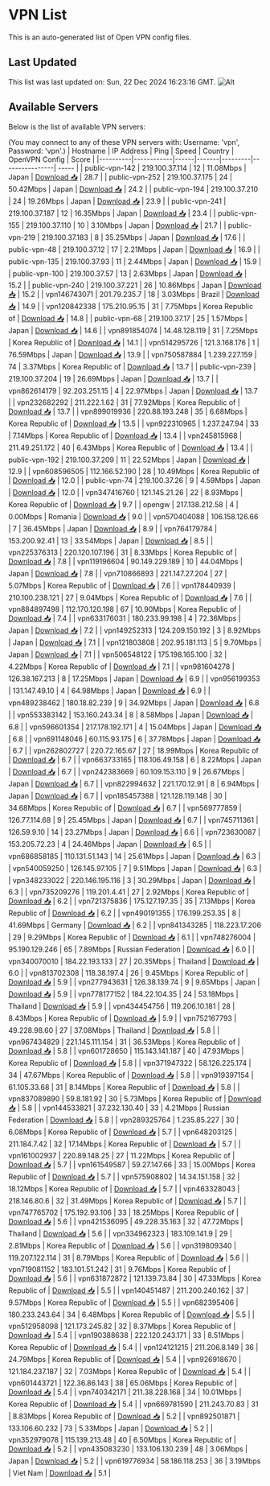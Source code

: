 # VPN List

This is an auto-generated list of Open VPN config files.

## Last Updated

This list was last updated on: Sun, 22 Dec 2024 16:23:16 GMT.
![Alt](https://repobeats.axiom.co/api/embed/186b98318ef1479477931607c1ad7d823f12451f.svg "Repobeats analytics image")

## Available Servers

Below is the list of available VPN servers:

(You may connect to any of these VPN servers with: Username: 'vpn', Password: 'vpn'.)
| Hostname | IP Address | Ping | Speed | Country | OpenVPN Config | Score |
|----------|------------|------|-------|---------|----------------| ----- |
| public-vpn-142 | 219.100.37.114 | 12 | 11.08Mbps | Japan | [Download 📥](./configs/server_0_JP.ovpn) | 28.7 |
| public-vpn-252 | 219.100.37.175 | 24 | 50.42Mbps | Japan | [Download 📥](./configs/server_1_JP.ovpn) | 24.2 |
| public-vpn-194 | 219.100.37.210 | 24 | 19.26Mbps | Japan | [Download 📥](./configs/server_2_JP.ovpn) | 23.9 |
| public-vpn-241 | 219.100.37.187 | 12 | 16.35Mbps | Japan | [Download 📥](./configs/server_3_JP.ovpn) | 23.4 |
| public-vpn-155 | 219.100.37.110 | 10 | 3.10Mbps | Japan | [Download 📥](./configs/server_4_JP.ovpn) | 21.7 |
| public-vpn-219 | 219.100.37.183 | 8 | 35.25Mbps | Japan | [Download 📥](./configs/server_5_JP.ovpn) | 17.6 |
| public-vpn-48 | 219.100.37.12 | 17 | 2.21Mbps | Japan | [Download 📥](./configs/server_6_JP.ovpn) | 16.9 |
| public-vpn-135 | 219.100.37.93 | 11 | 2.44Mbps | Japan | [Download 📥](./configs/server_7_JP.ovpn) | 15.9 |
| public-vpn-100 | 219.100.37.57 | 13 | 2.63Mbps | Japan | [Download 📥](./configs/server_8_JP.ovpn) | 15.2 |
| public-vpn-240 | 219.100.37.221 | 26 | 10.86Mbps | Japan | [Download 📥](./configs/server_9_JP.ovpn) | 15.2 |
| vpn146743071 | 201.79.235.7 | 18 | 3.03Mbps | Brazil | [Download 📥](./configs/server_10_BR.ovpn) | 14.9 |
| vpn120842338 | 175.210.95.15 | 31 | 7.75Mbps | Korea Republic of | [Download 📥](./configs/server_11_KR.ovpn) | 14.8 |
| public-vpn-68 | 219.100.37.17 | 25 | 1.57Mbps | Japan | [Download 📥](./configs/server_12_JP.ovpn) | 14.6 |
| vpn891854074 | 14.48.128.119 | 31 | 7.25Mbps | Korea Republic of | [Download 📥](./configs/server_13_KR.ovpn) | 14.1 |
| vpn514295726 | 121.3.168.176 | 1 | 76.59Mbps | Japan | [Download 📥](./configs/server_14_JP.ovpn) | 13.9 |
| vpn750587884 | 1.239.227.159 | 74 | 3.37Mbps | Korea Republic of | [Download 📥](./configs/server_15_KR.ovpn) | 13.7 |
| public-vpn-239 | 219.100.37.204 | 19 | 26.69Mbps | Japan | [Download 📥](./configs/server_16_JP.ovpn) | 13.7 |
| vpn862614179 | 92.203.251.15 | 4 | 22.97Mbps | Japan | [Download 📥](./configs/server_17_JP.ovpn) | 13.7 |
| vpn232682292 | 211.222.1.62 | 31 | 77.92Mbps | Korea Republic of | [Download 📥](./configs/server_18_KR.ovpn) | 13.7 |
| vpn899019936 | 220.88.193.248 | 35 | 6.68Mbps | Korea Republic of | [Download 📥](./configs/server_19_KR.ovpn) | 13.5 |
| vpn922310965 | 1.237.247.94 | 33 | 7.14Mbps | Korea Republic of | [Download 📥](./configs/server_20_KR.ovpn) | 13.4 |
| vpn245815968 | 211.49.251.172 | 40 | 6.43Mbps | Korea Republic of | [Download 📥](./configs/server_21_KR.ovpn) | 13.4 |
| public-vpn-192 | 219.100.37.209 | 11 | 22.52Mbps | Japan | [Download 📥](./configs/server_22_JP.ovpn) | 12.9 |
| vpn608596505 | 112.166.52.190 | 28 | 10.49Mbps | Korea Republic of | [Download 📥](./configs/server_23_KR.ovpn) | 12.0 |
| public-vpn-74 | 219.100.37.26 | 9 | 4.59Mbps | Japan | [Download 📥](./configs/server_24_JP.ovpn) | 12.0 |
| vpn347416760 | 121.145.21.26 | 22 | 8.93Mbps | Korea Republic of | [Download 📥](./configs/server_25_KR.ovpn) | 9.7 |
| opengw | 217.138.212.58 | 4 | 0.00Mbps | Romania | [Download 📥](./configs/server_26_RO.ovpn) | 9.0 |
| vpn570404088 | 106.158.126.66 | 7 | 36.45Mbps | Japan | [Download 📥](./configs/server_27_JP.ovpn) | 8.9 |
| vpn764179784 | 153.200.92.41 | 13 | 33.54Mbps | Japan | [Download 📥](./configs/server_28_JP.ovpn) | 8.5 |
| vpn225376313 | 220.120.107.196 | 31 | 8.33Mbps | Korea Republic of | [Download 📥](./configs/server_29_KR.ovpn) | 7.8 |
| vpn119196604 | 90.149.229.189 | 10 | 44.04Mbps | Japan | [Download 📥](./configs/server_30_JP.ovpn) | 7.8 |
| vpn710866893 | 221.147.27.204 | 27 | 5.07Mbps | Korea Republic of | [Download 📥](./configs/server_31_KR.ovpn) | 7.6 |
| vpn178440939 | 210.100.238.121 | 27 | 9.04Mbps | Korea Republic of | [Download 📥](./configs/server_32_KR.ovpn) | 7.6 |
| vpn884897498 | 112.170.120.198 | 67 | 10.90Mbps | Korea Republic of | [Download 📥](./configs/server_33_KR.ovpn) | 7.4 |
| vpn633176031 | 180.233.99.198 | 4 | 72.36Mbps | Japan | [Download 📥](./configs/server_34_JP.ovpn) | 7.2 |
| vpn149252313 | 124.209.150.192 | 3 | 8.92Mbps | Japan | [Download 📥](./configs/server_35_JP.ovpn) | 7.1 |
| vpn121803808 | 202.95.181.113 | 5 | 9.70Mbps | Japan | [Download 📥](./configs/server_36_JP.ovpn) | 7.1 |
| vpn506548122 | 175.198.165.100 | 32 | 4.22Mbps | Korea Republic of | [Download 📥](./configs/server_37_KR.ovpn) | 7.1 |
| vpn981604278 | 126.38.167.213 | 8 | 17.25Mbps | Japan | [Download 📥](./configs/server_38_JP.ovpn) | 6.9 |
| vpn956199353 | 131.147.49.10 | 4 | 64.98Mbps | Japan | [Download 📥](./configs/server_39_JP.ovpn) | 6.9 |
| vpn489238462 | 180.18.82.239 | 9 | 34.92Mbps | Japan | [Download 📥](./configs/server_40_JP.ovpn) | 6.8 |
| vpn553383142 | 153.160.243.34 | 8 | 8.58Mbps | Japan | [Download 📥](./configs/server_41_JP.ovpn) | 6.8 |
| vpn596601354 | 217.178.192.171 | 4 | 15.04Mbps | Japan | [Download 📥](./configs/server_42_JP.ovpn) | 6.8 |
| vpn691148046 | 60.115.93.175 | 6 | 37.78Mbps | Japan | [Download 📥](./configs/server_43_JP.ovpn) | 6.7 |
| vpn262802727 | 220.72.165.67 | 27 | 18.99Mbps | Korea Republic of | [Download 📥](./configs/server_44_KR.ovpn) | 6.7 |
| vpn663733165 | 118.106.49.158 | 6 | 8.22Mbps | Japan | [Download 📥](./configs/server_45_JP.ovpn) | 6.7 |
| vpn242383669 | 60.109.153.110 | 9 | 26.67Mbps | Japan | [Download 📥](./configs/server_46_JP.ovpn) | 6.7 |
| vpn822994632 | 221.170.12.91 | 8 | 6.94Mbps | Japan | [Download 📥](./configs/server_47_JP.ovpn) | 6.7 |
| vpn185457388 | 121.128.119.148 | 30 | 34.68Mbps | Korea Republic of | [Download 📥](./configs/server_48_KR.ovpn) | 6.7 |
| vpn569777859 | 126.77.114.68 | 9 | 25.45Mbps | Japan | [Download 📥](./configs/server_49_JP.ovpn) | 6.7 |
| vpn745711361 | 126.59.9.10 | 14 | 23.27Mbps | Japan | [Download 📥](./configs/server_50_JP.ovpn) | 6.6 |
| vpn723630087 | 153.205.72.23 | 4 | 24.46Mbps | Japan | [Download 📥](./configs/server_51_JP.ovpn) | 6.5 |
| vpn686858185 | 110.131.51.143 | 14 | 25.61Mbps | Japan | [Download 📥](./configs/server_52_JP.ovpn) | 6.3 |
| vpn540059250 | 126.145.97.105 | 7 | 9.51Mbps | Japan | [Download 📥](./configs/server_53_JP.ovpn) | 6.3 |
| vpn348233022 | 220.146.195.116 | 3 | 30.29Mbps | Japan | [Download 📥](./configs/server_54_JP.ovpn) | 6.3 |
| vpn735209276 | 119.201.4.41 | 27 | 2.92Mbps | Korea Republic of | [Download 📥](./configs/server_55_KR.ovpn) | 6.2 |
| vpn721375836 | 175.127.197.35 | 35 | 7.13Mbps | Korea Republic of | [Download 📥](./configs/server_56_KR.ovpn) | 6.2 |
| vpn490191355 | 176.199.253.35 | 8 | 41.69Mbps | Germany | [Download 📥](./configs/server_57_DE.ovpn) | 6.2 |
| vpn841343285 | 118.223.17.206 | 29 | 9.29Mbps | Korea Republic of | [Download 📥](./configs/server_58_KR.ovpn) | 6.1 |
| vpn748276004 | 95.190.129.246 | 65 | 7.89Mbps | Russian Federation | [Download 📥](./configs/server_59_RU.ovpn) | 6.0 |
| vpn340070010 | 184.22.193.133 | 27 | 20.35Mbps | Thailand | [Download 📥](./configs/server_60_TH.ovpn) | 6.0 |
| vpn813702308 | 118.38.197.4 | 26 | 9.45Mbps | Korea Republic of | [Download 📥](./configs/server_61_KR.ovpn) | 5.9 |
| vpn277943631 | 126.38.139.74 | 9 | 9.65Mbps | Japan | [Download 📥](./configs/server_62_JP.ovpn) | 5.9 |
| vpn778177152 | 184.22.104.35 | 24 | 53.18Mbps | Thailand | [Download 📥](./configs/server_63_TH.ovpn) | 5.9 |
| vpn434454756 | 119.206.10.181 | 28 | 8.43Mbps | Korea Republic of | [Download 📥](./configs/server_64_KR.ovpn) | 5.9 |
| vpn752167793 | 49.228.98.60 | 27 | 37.08Mbps | Thailand | [Download 📥](./configs/server_65_TH.ovpn) | 5.8 |
| vpn967434829 | 221.145.111.154 | 31 | 36.53Mbps | Korea Republic of | [Download 📥](./configs/server_66_KR.ovpn) | 5.8 |
| vpn601728650 | 115.143.141.187 | 40 | 47.93Mbps | Korea Republic of | [Download 📥](./configs/server_67_KR.ovpn) | 5.8 |
| vpn371947322 | 58.126.225.174 | 34 | 47.67Mbps | Korea Republic of | [Download 📥](./configs/server_68_KR.ovpn) | 5.8 |
| vpn919397154 | 61.105.33.68 | 31 | 8.14Mbps | Korea Republic of | [Download 📥](./configs/server_69_KR.ovpn) | 5.8 |
| vpn837089890 | 59.8.181.92 | 30 | 5.73Mbps | Korea Republic of | [Download 📥](./configs/server_70_KR.ovpn) | 5.8 |
| vpn144533821 | 37.232.130.40 | 33 | 4.21Mbps | Russian Federation | [Download 📥](./configs/server_71_RU.ovpn) | 5.8 |
| vpn289325764 | 1.235.85.227 | 30 | 6.08Mbps | Korea Republic of | [Download 📥](./configs/server_72_KR.ovpn) | 5.7 |
| vpn648203125 | 211.184.7.42 | 32 | 17.14Mbps | Korea Republic of | [Download 📥](./configs/server_73_KR.ovpn) | 5.7 |
| vpn161002937 | 220.89.148.25 | 27 | 11.22Mbps | Korea Republic of | [Download 📥](./configs/server_74_KR.ovpn) | 5.7 |
| vpn161549587 | 59.27.147.66 | 33 | 15.00Mbps | Korea Republic of | [Download 📥](./configs/server_75_KR.ovpn) | 5.7 |
| vpn575908802 | 14.34.151.158 | 32 | 18.12Mbps | Korea Republic of | [Download 📥](./configs/server_76_KR.ovpn) | 5.7 |
| vpn463328043 | 218.146.80.6 | 32 | 31.49Mbps | Korea Republic of | [Download 📥](./configs/server_77_KR.ovpn) | 5.7 |
| vpn747765702 | 175.192.93.106 | 33 | 18.25Mbps | Korea Republic of | [Download 📥](./configs/server_78_KR.ovpn) | 5.6 |
| vpn421536095 | 49.228.35.163 | 32 | 47.72Mbps | Thailand | [Download 📥](./configs/server_79_TH.ovpn) | 5.6 |
| vpn334962323 | 183.109.141.9 | 29 | 2.81Mbps | Korea Republic of | [Download 📥](./configs/server_80_KR.ovpn) | 5.6 |
| vpn319809340 | 119.207.122.114 | 31 | 8.79Mbps | Korea Republic of | [Download 📥](./configs/server_81_KR.ovpn) | 5.6 |
| vpn719081152 | 183.101.51.242 | 31 | 9.76Mbps | Korea Republic of | [Download 📥](./configs/server_82_KR.ovpn) | 5.6 |
| vpn631872872 | 121.139.73.84 | 30 | 47.33Mbps | Korea Republic of | [Download 📥](./configs/server_83_KR.ovpn) | 5.5 |
| vpn140451487 | 211.200.240.162 | 37 | 9.57Mbps | Korea Republic of | [Download 📥](./configs/server_84_KR.ovpn) | 5.5 |
| vpn682395406 | 180.233.243.64 | 34 | 6.48Mbps | Korea Republic of | [Download 📥](./configs/server_85_KR.ovpn) | 5.5 |
| vpn512958098 | 121.173.245.82 | 32 | 8.37Mbps | Korea Republic of | [Download 📥](./configs/server_86_KR.ovpn) | 5.4 |
| vpn190388638 | 222.120.243.171 | 33 | 8.51Mbps | Korea Republic of | [Download 📥](./configs/server_87_KR.ovpn) | 5.4 |
| vpn124121215 | 211.206.8.149 | 36 | 24.79Mbps | Korea Republic of | [Download 📥](./configs/server_88_KR.ovpn) | 5.4 |
| vpn926918670 | 121.184.237.187 | 32 | 7.03Mbps | Korea Republic of | [Download 📥](./configs/server_89_KR.ovpn) | 5.4 |
| vpn601443721 | 122.36.86.143 | 38 | 65.06Mbps | Korea Republic of | [Download 📥](./configs/server_90_KR.ovpn) | 5.4 |
| vpn740342171 | 211.38.228.168 | 34 | 10.01Mbps | Korea Republic of | [Download 📥](./configs/server_91_KR.ovpn) | 5.4 |
| vpn669781590 | 211.243.70.83 | 31 | 8.83Mbps | Korea Republic of | [Download 📥](./configs/server_92_KR.ovpn) | 5.2 |
| vpn892501871 | 133.106.60.232 | 73 | 5.33Mbps | Japan | [Download 📥](./configs/server_93_JP.ovpn) | 5.2 |
| vpn352979078 | 115.139.213.48 | 40 | 6.50Mbps | Korea Republic of | [Download 📥](./configs/server_94_KR.ovpn) | 5.2 |
| vpn435083230 | 133.106.130.239 | 48 | 3.06Mbps | Japan | [Download 📥](./configs/server_95_JP.ovpn) | 5.2 |
| vpn619776934 | 58.186.118.253 | 36 | 3.19Mbps | Viet Nam | [Download 📥](./configs/server_96_VN.ovpn) | 5.1 |
